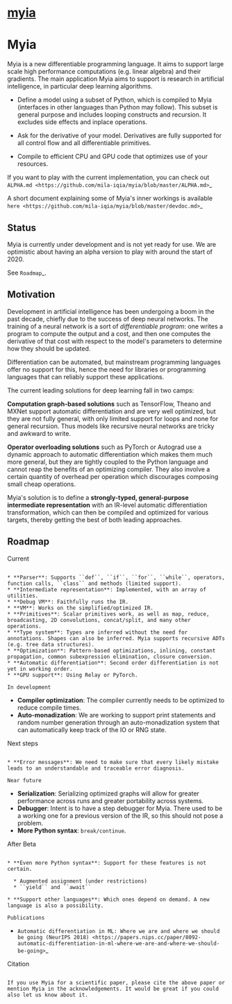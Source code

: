 # [myia](https://github.com/mila-iqia/myia)

Myia
====

Myia is a new differentiable programming language. It aims to support large scale high performance computations (e.g. linear algebra) and their gradients. The main application Myia aims to support is research in artificial intelligence, in particular deep learning algorithms.

* Define a model using a subset of Python, which is compiled to Myia (interfaces in other languages than Python may follow). This subset is general purpose and includes looping constructs and recursion. It excludes side effects and inplace operations.

* Ask for the derivative of your model. Derivatives are fully supported for all control flow and all differentiable primitives.

* Compile to efficient CPU and GPU code that optimizes use of your resources.

If you want to play with the current implementation, you can check out `ALPHA.md <https://github.com/mila-iqia/myia/blob/master/ALPHA.md>`_

A short document explaining some of Myia's inner workings is available `here <https://github.com/mila-iqia/myia/blob/master/devdoc.md>`_


Status
------

Myia is currently under development and is not yet ready for use. We are optimistic about having an alpha version to play with around the start of 2020.

See `Roadmap`_.


Motivation
----------

Development in artificial intelligence has been undergoing a boom in the past decade, chiefly due to the success of deep neural networks. The training of a neural network is a sort of *differentiable program*: one writes a program to compute the output and a cost, and then one computes the derivative of that cost with respect to the model's parameters to determine how they should be updated. 

Differentiation can be automated, but mainstream programming languages offer no support for this, hence the need for libraries or programming languages that can reliably support these applications.

The current leading solutions for deep learning fall in two camps:

**Computation graph-based solutions** such as TensorFlow, Theano and MXNet support automatic differentiation and are very well optimized, but they are not fully general, with only limited support for loops and none for general recursion. Thus models like recursive neural networks are tricky and awkward to write.

**Operator overloading solutions** such as PyTorch or Autograd use a dynamic approach to automatic differentiation which makes them much more general, but they are tightly coupled to the Python language and cannot reap the benefits of an optimizing compiler. They also involve a certain quantity of overhead per operation which discourages composing small cheap operations.

Myia's solution is to define a **strongly-typed, general-purpose intermediate representation** with an IR-level automatic differentiation transformation, which can then be compiled and optimized for various targets, thereby getting the best of both leading approaches.


Roadmap
-------

Current
~~~~~~~

* **Parser**: Supports ``def``, ``if``, ``for``, ``while``, operators, function calls, ``class`` and methods (limited support).
* **Intermediate representation**: Implemented, with an array of utilities.
* **Debug VM**: Faithfully runs the IR.
* **VM**: Works on the simplified/optimized IR.
* **Primitives**: Scalar primitives work, as well as map, reduce, broadcasting, 2D convolutions, concat/split, and many other operations.
* **Type system**: Types are inferred without the need for annotations. Shapes can also be inferred. Myia supports recursive ADTs (e.g. tree data structures).
* **Optimization**: Pattern-based optimizations, inlining, constant propagation, common subexpression elimination, closure conversion.
* **Automatic differentiation**: Second order differentiation is not yet in working order.
* **GPU support**: Using Relay or PyTorch.

In development
~~~~~~~~~~~~~~

* **Compiler optimization**: The compiler currently needs to be optimized to reduce compile times.
* **Auto-monadization**: We are working to support print statements and random number generation through an auto-monadization system that can automatically keep track of the IO or RNG state.

Next steps
~~~~~~~~~~

* **Error messages**: We need to make sure that every likely mistake leads to an understandable and traceable error diagnosis.

Near future
~~~~~~~~~~~

* **Serialization**: Serializing optimized graphs will allow for greater performance across runs and greater portability across systems.
* **Debugger**: Intent is to have a step debugger for Myia. There used to be a working one for a previous version of the IR, so this should not pose a problem.
* **More Python syntax**: ``break/continue``.

After Beta
~~~~~~~~~~

* **Even more Python syntax**: Support for these features is not certain.

  * Augmented assignment (under restrictions)
  * ``yield`` and ``await``

* **Support other languages**: Which ones depend on demand. A new language is also a possibility.

Publications
~~~~~~~~~~~~

* `Automatic differentiation in ML: Where we are and where we should be going (NeurIPS 2018) <https://papers.nips.cc/paper/8092-automatic-differentiation-in-ml-where-we-are-and-where-we-should-be-going>`_

Citation
~~~~~~~~

If you use Myia for a scientific paper, please cite the above paper or
mention Myia in the acknowledgements. It would be great if you could
also let us know about it.
